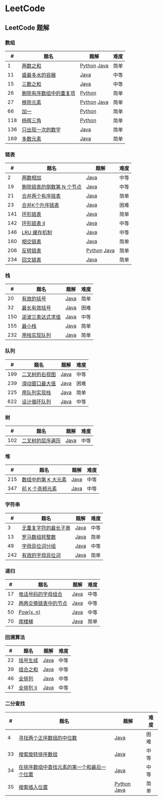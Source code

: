 LeetCode
========

## LeetCode 题解

### 数组

| # | 题名 | 题解 | 难度 |
|---| ----- | -------- | ---------- |
|1  | [两数之和](https://leetcode-cn.com/problems/two-sum/) | [Python](python/array/twoSumSolution.py) [Java](java/src/array/twoSum/TwoSum.java) | 简单 |
|11 | [盛最多水的容器](https://leetcode-cn.com/problems/container-with-most-water/) | [Java](java/src/array/containerWithMostWater/ContainerWithMostWater.java) | 中等 |
|15 | [三数之和](https://leetcode-cn.com/problems/3sum/) | [Java](java/src/array/threeSum/ThreeSum.java) | 中等 |
|26 | [删除有序数组中的重复项](https://leetcode-cn.com/problems/remove-duplicates-from-sorted-array/) | [Python](python/array/RemoveDuplicatesSolution.py) | 简单 |
|27 | [移除元素](https://leetcode-cn.com/problems/remove-element/) | [Python](python/array/RemoveElementSolution.py) [Java](java/src/array/removeElement/RemoveElement.java)| 简单 |
|66 | [加一](https://leetcode-cn.com/problems/plus-one/) | [Python](python/array/PlusOneSolution.py) | 简单 |
|118| [杨辉三角](https://leetcode-cn.com/problems/pascals-triangle/) | [Python](python/array/PascalsTriangle.py) | 简单 |
|136| [只出现一次的数字](https://leetcode-cn.com/problems/single-number/) | [Java](java/src/array/singleNumber/SingleNumber.java) | 简单 |
|169| [多数元素](https://leetcode-cn.com/problems/majority-element/) | [Java](java/src/array/majorityElement/MajorityElement.java) | 简单 |

### 链表

| # | 题名 | 题解 | 难度 |
|---| ----- | -------- | ---------- |
|2  | [两数相加](https://leetcode-cn.com/problems/add-two-numbers/) | [Java](java/src/linkedlist/addTwoNumbers/AddTwoNumbers.java) | 中等 |
|19 | [删除链表的倒数第 N 个节点](https://leetcode-cn.com/problems/remove-nth-node-from-end-of-list/) | [Java](java/src/linkedlist/removeNthFromEnd/RemoveNthFromEnd.java) | 中等 |
|21 | [合并两个有序链表](https://leetcode-cn.com/problems/merge-two-sorted-lists/) | [Java](java/src/linkedlist/mergeTwoSortedLists/MergeTwoSortedLists.java) | 简单 |
|23 | [合并K个升序链表](https://leetcode-cn.com/problems/merge-k-sorted-lists/) | [Java](java/src/linkedlist/mergeKSortedLists/MergeKSortedLists.java) | 困难 |
|141| [环形链表](https://leetcode-cn.com/problems/linked-list-cycle/) | [Java](java/src/linkedlist/linkedListCycle/LinkedListCycle.java) | 简单 |
|142| [环形链表 II](https://leetcode-cn.com/problems/linked-list-cycle-ii/) | [Java](java/src/linkedlist/linkedListCycleIi/LinkedListCycleIi.java) | 中等 |
|146| [LRU 缓存机制](https://leetcode-cn.com/problems/lru-cache/) | [Java](java/src/linkedlist/lruCache/LRUCache.java) | 中等 |
|160| [相交链表](https://leetcode-cn.com/problems/intersection-of-two-linked-lists/) | [Java](java/src/linkedlist/intersectionOfTwoLinkedLists/IntersectionOfTwoLinkedLists.java) | 简单 |
|206| [反转链表](https://leetcode-cn.com/problems/reverse-linked-list/)| [Python](python/linkedList/reverseLinkedList.py) [Java](java/src/linkedlist/reverseLinkedList/ReverseLinkedList.java) | 简单 |
|234| [回文链表](https://leetcode-cn.com/problems/palindrome-linked-list/)| [Java](java/src/linkedlist/isPalindrome/IsPalindrome.java) | 简单 |

### 栈

| # | 题名 | 题解 | 难度 |
|---| ----- | -------- | ---------- |
|20  | [有效的括号](https://leetcode-cn.com/problems/valid-parentheses/) | [Java](java/src/stack/validParentheses/ValidParentheses.java) | 简单 |
|32  | [最长有效括号](https://leetcode-cn.com/problems/longest-valid-parentheses/) | [Java](java/src/stack/longestValidParentheses/LongestValidParentheses.java) | 困难 |
|150 | [逆波兰表达式求值](https://leetcode-cn.com/problems/evaluate-reverse-polish-notation/) | [Java](java/src/stack/evalRPN/EvalRPN.java) | 中等 |
|155 | [最小栈](https://leetcode-cn.com/problems/min-stack/) | [Java](java/src/stack/minStack/MinStack.java) | 简单 |
|232 | [用栈实现队列](https://leetcode-cn.com/problems/implement-queue-using-stacks/) | [Java](java/src/stack/implementQueueUsingStacks/MyQueue.java) | 简单 |

### 队列

| # | 题名 | 题解 | 难度 |
|---| ----- | -------- | ---------- |
|199| [二叉树的右视图](https://leetcode-cn.com/problems/binary-tree-right-side-view) | [Java](java/src/tree/binaryTreeRightSideView/BinaryTreeRightSideView.java) | 中等 |
|239| [滑动窗口最大值](https://leetcode-cn.com/problems/sliding-window-maximum/) | [Java](java/src/queue/maxSlidingWindow/MaxSlidingWindow.java) | 困难 |
|225| [用队列实现栈](https://leetcode-cn.com/problems/implement-stack-using-queues) | [Java](java/src/queue/implementStackUsingQueues/MyStack.java) | 简单 |
|622| [设计循环队列](https://leetcode-cn.com/problems/design-circular-queue) | [Java](java/src/queue/designCircularQueue/MyCircularQueue.java) | 中等 |

### 树

| # | 题名 | 题解 | 难度 |
|---| ----- | -------- | ---------- |
|102| [二叉树的层序遍历](https://leetcode-cn.com/problems/binary-tree-level-order-traversal/) | [Java](java/src/tree/binaryTreeLevelOrderTraversal/BinaryTreeLevelOrderTraversal.java) | 中等 |

### 堆

| # | 题名 | 题解 | 难度 |
|---| ----- | -------- | ---------- |
|215| [数组中的第 K 大元素](https://leetcode-cn.com/problems/kth-largest-element-in-an-array/) | [Java](java/src/heap/findKthLargest/FindKthLargest.java) | 中等 |
|347| [前 K 个高频元素](https://leetcode-cn.com/problems/top-k-frequent-elements/) | [Java](java/src/heap/topKFrequent/TopKFrequent.java) | 中等 |

### 字符串

| # | 题名 | 题解 | 难度 |
|---| ----- | -------- | ---------- |
|3  | [无重复字符的最长子串](https://leetcode-cn.com/problems/longest-substring-without-repeating-characters/) | [Java](java/src/string/longestSubstringWithoutRepeatingCharacters/LongestSubstringWithoutRepeatingCharacters.java) | 中等 |
|13 | [罗马数组转整数](https://leetcode-cn.com/problems/roman-to-integer/) | [Java](java/src/string/roman2integer/RomanToInteger.java) | 简单 |
|49 | [字母异位词分组](https://leetcode-cn.com/problems/group-anagrams/) | [Java](java/src/string/groupAnagrams/GroupAnagrams.java) | 中等 |
|242| [有效的字母异位词](https://leetcode-cn.com/problems/valid-anagram/) | [Java](java/src/string/validAnagram/ValidAnagram.java) | 简单 |

### 递归

| # | 题名 | 题解 | 难度 |
|---| ----- | -------- | ---------- |
|17 | [电话号码的字母组合](https://leetcode-cn.com/problems/letter-combinations-of-a-phone-number/) | [Java](java/src/recursion/letterCombinationsOfAPhoneNumber/LetterCombinationsOfAPhoneNumber.java) | 中等 |
|22 | [两两交换链表中的节点](https://leetcode-cn.com/problems/swap-nodes-in-pairs/) | [Java](java/src/recursion/swapPairs/SwapPairs.java) | 中等 |
|50 | [Pow(x, n)](https://leetcode-cn.com/problems/powx-n/) | [Java](java/src/recursion/pow/PowXN.java) | 中等 |
|70 | [爬楼梯](https://leetcode-cn.com/problems/climbing-stairs/) | [Java](java/src/recursion/climbingStairs/ClimbingStairs.java) | 简单 |

### 回溯算法

| # | 题名 | 题解 | 难度 |
|---| ----- | -------- | ---------- |
|22 | [括号生成](https://leetcode-cn.com/problems/generate-parentheses/) | [Java](java/src/backtrack/generateParentheses/GenerateParentheses.java) | 中等 |
|39 | [组合之和](https://leetcode-cn.com/problems/combination-sum/) | [Java](java/src/backtrack/combinationSum/CombinationSum.java) | 中等 |
|46 | [全排列](https://leetcode-cn.com/problems/permutations/) | [Java](java/src/backtrack/permute/Permute.java) | 中等 |
|47 | [全排列 II](https://leetcode-cn.com/problems/permutations-ii/) | [Java](java/src/backtrack/permute2/Permute2.java) | 中等 |


### 二分查找
| # | 题名 | 题解 | 难度 |
|---| ----- | -------- | ---------- |
|4  | [寻找两个正序数组的中位数](https://leetcode-cn.com/problems/median-of-two-sorted-arrays/) | [Java](java/src/binarySearch/medianOfTwoSortedArrays/MedianOfTwoSortedArrays.java) | 困难 |
|33 | [搜索旋转排序数组](https://leetcode-cn.com/problems/search-in-rotated-sorted-array) | [Java](java/src/binarySearch/searchInRotatedSortedArray/SearchInRotatedSortedArray.java) | 中等 |
|34 | [在排序数组中查找元素的第一个和最后一个位置](https://leetcode-cn.com/problems/find-first-and-last-position-of-element-in-sorted-array) | [Java](java/src/binarySearch/findFirstAndLastPositionOfElementInSortedArray/FindFirstAndLastPositionOfElementInSortedArray.java) | 中等 |
|35 | [搜索插入位置](https://leetcode-cn.com/problems/search-insert-position/) | [Python](python/array/SearchInsertPositionSolution.py) [Java](java/src/binarySearch/searchInsertPosition/SearchInsertPosition.java) | 简单 |
